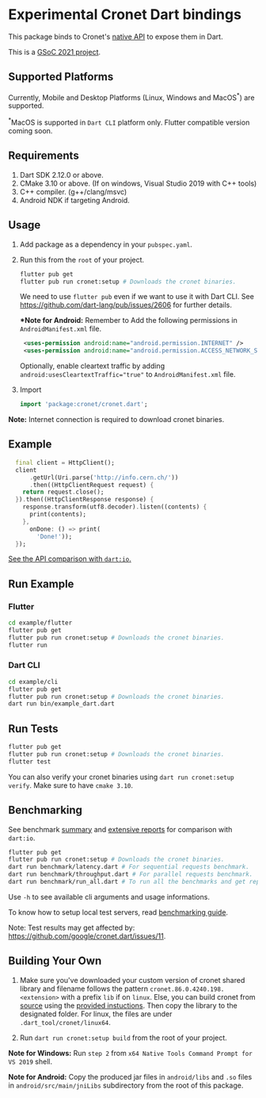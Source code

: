 # Experimental Cronet Dart bindings

This package binds to Cronet's [native API](https://chromium.googlesource.com/chromium/src/+/master/components/cronet/native/test_instructions.md) to expose them in Dart.

This is a [GSoC 2021 project](https://summerofcode.withgoogle.com/projects/#4757095741652992).

## Supported Platforms

Currently, Mobile and Desktop Platforms (Linux, Windows and MacOS<sup>\*</sup>) are supported.

<sup>\*</sup>MacOS is supported in `Dart CLI` platform only. Flutter compatible version coming soon.

## Requirements

1. Dart SDK 2.12.0 or above.
2. CMake 3.10 or above. (If on windows, Visual Studio 2019 with C++ tools)
3. C++ compiler. (g++/clang/msvc)
4. Android NDK if targeting Android.

## Usage

1. Add package as a dependency in your `pubspec.yaml`.

2. Run this from the `root` of your project.

   ```bash
   flutter pub get
   flutter pub run cronet:setup # Downloads the cronet binaries.
   ```

   We need to use `flutter pub` even if we want to use it with Dart CLI. See <https://github.com/dart-lang/pub/issues/2606> for further details.

   **\*Note for Android:** Remember to Add the following permissions in `AndroidManifest.xml` file.

   ```xml
    <uses-permission android:name="android.permission.INTERNET" />
    <uses-permission android:name="android.permission.ACCESS_NETWORK_STATE" />
   ```

   Optionally, enable cleartext traffic by adding `android:usesCleartextTraffic="true"` to `AndroidManifest.xml` file.

3. Import

   ```dart
   import 'package:cronet/cronet.dart';
   ```

**Note:** Internet connection is required to download cronet binaries.

## Example

```dart
  final client = HttpClient();
  client
      .getUrl(Uri.parse('http://info.cern.ch/'))
      .then((HttpClientRequest request) {
    return request.close();
  }).then((HttpClientResponse response) {
    response.transform(utf8.decoder).listen((contents) {
      print(contents);
    },
      onDone: () => print(
        'Done!'));
  });
```

[See the API comparison with `dart:io`.](dart_io_comparison.md)

## Run Example

### Flutter

```bash
cd example/flutter
flutter pub get
flutter pub run cronet:setup # Downloads the cronet binaries.
flutter run
```

### Dart CLI

```bash
cd example/cli
flutter pub get
flutter pub run cronet:setup # Downloads the cronet binaries.
dart run bin/example_dart.dart
```

## Run Tests

```bash
flutter pub get
flutter pub run cronet:setup # Downloads the cronet binaries.
flutter test
```

You can also verify your cronet binaries using `dart run cronet:setup verify`.
Make sure to have `cmake 3.10`.

## Benchmarking

See benchmark [summary](dart_io_comparison.md#performance-comparison) and [extensive reports](https://github.com/google/cronet.dart/issues/3) for comparison with `dart:io`.

```bash
flutter pub get
flutter pub run cronet:setup # Downloads the cronet binaries.
dart run benchmark/latency.dart # For sequential requests benchmark.
dart run benchmark/throughput.dart # For parallel requests benchmark.
dart run benchmark/run_all.dart # To run all the benchmarks and get reports.
```

Use `-h` to see available cli arguments and usage informations.

To know how to setup local test servers, read [benchmarking guide](benchmark/benchmarking.md).

Note: Test results may get affected by: <https://github.com/google/cronet.dart/issues/11>.

## Building Your Own

1. Make sure you've downloaded your custom version of cronet shared library and filename follows the pattern `cronet.86.0.4240.198.<extension>` with a prefix `lib` if on `linux`. Else, you can build cronet from [source](https://www.chromium.org/developers/how-tos/get-the-code) using the [provided instuctions](https://chromium.googlesource.com/chromium/src/+/master/components/cronet/build_instructions.md). Then copy the library to the designated folder. For linux, the files are under `.dart_tool/cronet/linux64`.

2. Run `dart run cronet:setup build` from the root of your project.

**Note for Windows:** Run `step 2` from `x64 Native Tools Command Prompt for VS 2019` shell.

**Note for Android:** Copy the produced jar files in `android/libs` and `.so` files in `android/src/main/jniLibs` subdirectory from the root of this package.
